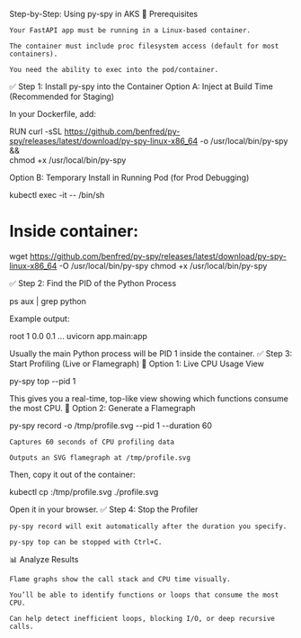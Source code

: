Step-by-Step: Using py-spy in AKS
🧩 Prerequisites

    Your FastAPI app must be running in a Linux-based container.

    The container must include proc filesystem access (default for most containers).

    You need the ability to exec into the pod/container.

✅ Step 1: Install py-spy into the Container
Option A: Inject at Build Time (Recommended for Staging)

In your Dockerfile, add:

RUN curl -sSL https://github.com/benfred/py-spy/releases/latest/download/py-spy-linux-x86_64 -o /usr/local/bin/py-spy && \
    chmod +x /usr/local/bin/py-spy

Option B: Temporary Install in Running Pod (for Prod Debugging)

kubectl exec -it <your-pod-name> -- /bin/sh

# Inside container:
wget https://github.com/benfred/py-spy/releases/latest/download/py-spy-linux-x86_64 -O /usr/local/bin/py-spy
chmod +x /usr/local/bin/py-spy

✅ Step 2: Find the PID of the Python Process

ps aux | grep python

Example output:

root         1  0.0  0.1  ... uvicorn app.main:app

Usually the main Python process will be PID 1 inside the container.
✅ Step 3: Start Profiling (Live or Flamegraph)
🔹 Option 1: Live CPU Usage View

py-spy top --pid 1

This gives you a real-time, top-like view showing which functions consume the most CPU.
🔹 Option 2: Generate a Flamegraph

py-spy record -o /tmp/profile.svg --pid 1 --duration 60

    Captures 60 seconds of CPU profiling data

    Outputs an SVG flamegraph at /tmp/profile.svg

Then, copy it out of the container:

kubectl cp <pod-name>:/tmp/profile.svg ./profile.svg

Open it in your browser.
✅ Step 4: Stop the Profiler

    py-spy record will exit automatically after the duration you specify.

    py-spy top can be stopped with Ctrl+C.

📊 Analyze Results

    Flame graphs show the call stack and CPU time visually.

    You’ll be able to identify functions or loops that consume the most CPU.

    Can help detect inefficient loops, blocking I/O, or deep recursive calls.
